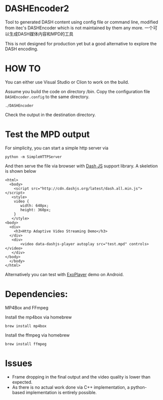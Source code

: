 # DASHEncoder2
Tool to generated DASH content using config file or command line, modified from itec's DASHEncoder which is not maintained by them any more. 一个可以生成DASH媒体内容和MPD的工具

This is not designed for production yet but a good alternative to explore the DASH encoding. 

# HOW TO
You can either use Visual Studio or Clion to work on the build. 

Assume you build the code on directory /bin. Copy the configuration file `DASHEncoder.config` to the same directory. 

```
./DASHEncoder
```

Check the output in the destination directory. 

# Test the MPD output

For simplicity, you can start a simple http server via

```
python -m SimpleHTTPServer
```

And then serve the file via browser with [Dash JS](https://github.com/Dash-Industry-Forum/dash.js/wiki) support library. A skeletion is shown below

```
<html>
  <body>
	<script src="http://cdn.dashjs.org/latest/dash.all.min.js"></script>
   <style>
    video {
       width: 640px;
       height: 360px;
    }
   </style>
<body>
  <div>
    <h3>Http Adaptive Video Streaming Demo</h3>
  </div>
   <div>
       <video data-dashjs-player autoplay src="test.mpd" controls></video>
   </div>
</body>
  </body>
</html>
```

Alternatively you can test with [ExoPlayer](https://github.com/google/ExoPlayer/tree/master/demo) demo on Android. 


# Dependencies:
MP4Box and FFmpeg

Install the mp4box via homebrew

```
brew install mp4box
```

Install the ffmpeg via homebrew

```
brew install ffmpeg
``` 

# Issues

- Frame dropping in the final output and the video quality is lower than expected. 
- As there is no actual work done via C++ implementation, a python-based implementation is entirely possible.
